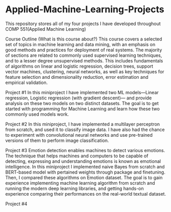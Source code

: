 # Applied-Machine-Learning-Projects
This repository stores all of my four projects I have developed throughout COMP 551(Applied Machine Learning)


Course Outline (What is this course about?)
This course covers a selected set of topics in machine learning and data mining, with an emphasis on good methods and practices for deployment of real systems. The majority of sections are related to commonly used supervised learning techniques, and to a lesser degree unsupervised methods. This includes fundamentals of algorithms on linear and logistic regression, decision trees, support vector machines, clustering, neural networks, as well as key techniques for feature selection and dimensionality reduction, error estimation and empirical validation.


Project #1
In this miniproject I have implemented two ML models—Linear regression, Logistic regression (with gradient descent)— and provide analysis on these two models on two distinct datasets. 
The goal is to get started with programming for Machine Learning and learn how these two commonly used models work.

Project #2
In this miniproject, I have implemented a multilayer perceptron from scratch, and used it to classify image data. 
I have also had the chance to experiment with convolutional neural networks and use pre-trained versions of them to perform image classification.

Project #3
Emotion detection enables machines to detect various emotions. The technique that helps machines and computers to be capable of detecting, expressing and understanding emotions is known as emotional intelligence. 
In this miniproject I implemented naive Bayes from scratch and BERT-based model with pertained weights through package and finetuning.
Then, I compared these algorithms on Emotion dataset. 
The goal is to gain experience implementing machine learning algorithm from scratch and running the modern deep learning libraries, and getting hands-on experience comparing their performances on the real-world textual dataset.


Project #4



